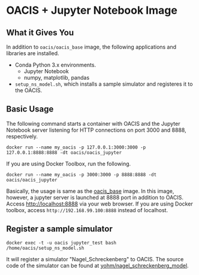 # OACIS + Jupyter Notebook Image

## What it Gives You

In addition to `oacis/oacis_base` image, the following applications and libraries are installed.

- Conda Python 3.x environments.
    - Jupyter Notebook
    - numpy, matplotlib, pandas
- `setup_ns_model.sh`, which installs a sample simulator and registeres it to the OACIS.

## Basic Usage

The following command starts a container with OACIS and the Jupyter Notebook server listening for HTTP connections on port 3000 and 8888, respectively.

```
docker run --name my_oacis -p 127.0.0.1:3000:3000 -p 127.0.0.1:8888:8888 -dt oacis/oacis_jupyter
```

If you are using Docker Toolbox, run the following.

```
docker run --name my_oacis -p 3000:3000 -p 8888:8888 -dt oacis/oacis_jupyter
```

Basically, the usage is same as the [oacis_base](https://github.com/crest-cassia/oacis_docker/tree/master/oacis_base) image.
In this image, however, a jupyter server is launched at 8888 port in addition to OACIS.
Access [http://localhost:8888](http://localhost:8888) via your web browser. If you are using Docker toolbox, access `http://192.168.99.100:8888` instead of localhost.

## Register a sample simulator

```
docker exec -t -u oacis jupyter_test bash /home/oacis/setup_ns_model.sh
```

It will register a simulator "Nagel_Schreckenberg" to OACIS.
The source code of the simulator can be found at [yohm/nagel_schreckenberg_model](https://github.com/yohm/nagel_schreckenberg_model).

